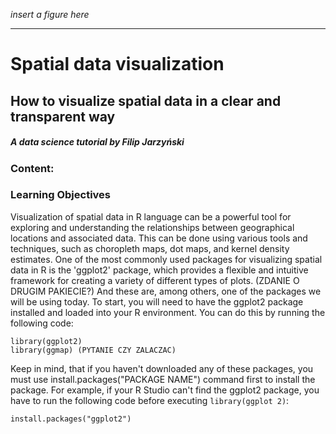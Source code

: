 *insert a figure here*

---------------------

# **Spatial data visualization**

## **How to visualize spatial data in a clear and transparent way**

##### *A data science tutorial by Filip Jarzyński*

### Content:

### Learning Objectives


Visualization of spatial data in R language can be a powerful tool for exploring and understanding the relationships between geographical locations and associated data. This can be done using various tools and techniques, such as choropleth maps, dot maps, and kernel density estimates. One of the most commonly used packages for visualizing spatial data in R is the 'ggplot2' package, which provides a flexible and intuitive framework for creating a variety of different types of plots. (ZDANIE O DRUGIM PAKIECIE?) And these are, among others, one of the packages we will be using today. 
To start, you will need to have the ggplot2 package installed and loaded into your R environment. You can do this by running the following code:

```{r}
library(ggplot2)
library(ggmap) (PYTANIE CZY ZALACZAC)
``` 
Keep in mind, that if you haven't downloaded any of these packages, you must use install.packages("PACKAGE NAME") command first to install the package. For example, if your R Studio can't find the ggplot2 package, you have to run the following code before executing `library(ggplot 2)`:

```{r}
install.packages("ggplot2") 
``` 

